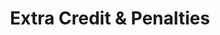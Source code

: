 ---
title: Extra Credit & Penalties
redirect_to: "/releases/v3.4.0/authors/assessment_extra_credit"
---